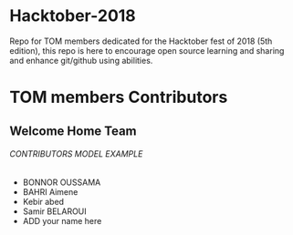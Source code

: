 # Hacktober-2018
Repo for TOM members dedicated for the Hacktober fest of 2018 (5th edition), this repo is here to encourage open source learning and sharing and enhance git/github using abilities.

# TOM members Contributors
## Welcome Home Team

###### CONTRIBUTORS MODEL EXAMPLE
* BONNOR OUSSAMA
* BAHRI Aimene
* Kebir abed
* Samir BELAROUI
* ADD your name here
